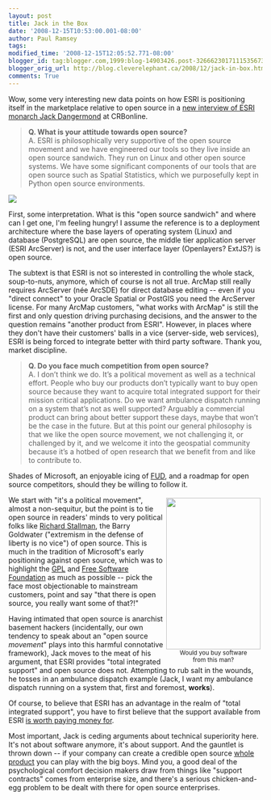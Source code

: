 ```yaml
---
layout: post
title: Jack in the Box
date: '2008-12-15T10:53:00.001-08:00'
author: Paul Ramsey
tags: 
modified_time: '2008-12-15T12:05:52.771-08:00'
blogger_id: tag:blogger.com,1999:blog-14903426.post-3266623017111535673
blogger_orig_url: http://blog.cleverelephant.ca/2008/12/jack-in-box.html
comments: True
---
```


Wow, some very interesting new data points on how ESRI is positioning itself in the marketplace relative to open source in a [new interview of ESRI monarch Jack Dangermond](http://enterpriseapplications.cbronline.com/news/qa_esri_founder_jack_dangermond_151208) at CRBonline.

> **Q. What is your attitude towards open source?**<br/>
> A. ESRI is philosophically very supportive of the open source movement and we have engineered our tools so they live inside an open source sandwich. They run on Linux and other open source systems. We have some significant components of our tools that are open source such as Spatial Statistics, which we purposefully kept in Python open source environments.

<img src="http://blogs.commercialappeal.com/blake/homer_2.gif">

First, some interpretation. What is this "open source sandwich" and where can I get one, I'm feeling hungry! I assume the reference is to a deployment architecture where the base layers of operating system (Linux) and database (PostgreSQL) are open source, the middle tier application server (ESRI ArcServer) is not, and the user interface layer (Openlayers? ExtJS?) is open source.

The subtext is that ESRI is not so interested in controlling the whole stack, soup-to-nuts, anymore, which of course is not all true.  ArcMap still really requires ArcServer (n&eacute;e ArcSDE) for direct database editing -- even if you "direct connect" to your Oracle Spatial or PostGIS you need the ArcServer license.  For many ArcMap customers, "what works with ArcMap" is still the first and only question driving purchasing decisions, and the answer to the question remains "another product from ESRI".  However, in places where they don't have their customers' balls in a vice (server-side, web services), ESRI is being forced to integrate better with third party software.  Thank you, market discipline.

> **Q. Do you face much competition from open source?**<br/>
> A. I don’t think we do. It’s a political movement as well as a technical effort. People who buy our products don’t typically want to buy open source because they want to acquire total integrated support for their mission critical applications. Do we want ambulance dispatch running on a system that’s not as well supported? Arguably a commercial product can bring about better support these days, maybe that won’t be the case in the future. But at this point our general philosophy is that we like the open source movement, we not challenging it, or challenged by it, and we welcome it into the geospatial community because it’s a hotbed of open research that we benefit from and like to contribute to.

Shades of Microsoft, an enjoyable icing of [FUD](http://en.wikipedia.org/wiki/Fear,_uncertainty_and_doubt), and a roadmap for open source competitors, should they be willing to follow it.

<div style="margin:4px;float:right;text-align:center;"><img width=187 height=300 src="http://www.oreillynet.com/oscon2002/graphics/jc5_01.jpg"><br/><small>Would you buy software<br/>from this man?</small></div>

We start with "it's a political movement", almost a non-sequitur, but the point is to tie open source in readers' minds to very political folks like [Richard Stallman](http://en.wikipedia.org/wiki/Richard_Stallman), the Barry Goldwater ("extremism in the defense of liberty is no vice") of open source.  This is much in the tradition of Microsoft's early positioning against open source, which was to highlight the [GPL](http://www.gnu.org/copyleft/gpl.html) and [Free Software Foundation](http://www.fsf.org/) as much as possible -- pick the face most objectionable to mainstream customers, point and say "that there is open source, you really want some of that?!"

Having intimated that open source is anarchist basement hackers (incidentally, our own tendency to speak about an "open source *movement*" plays into this harmful connotative framework), Jack moves to the meat of his argument, that ESRI provides "total integrated support" and open source does not.  Attempting to rub salt in the wounds, he tosses in an ambulance dispatch example (Jack, I want my ambulance dispatch running on a system that, first and foremost, **works**).  

Of course, to believe that ESRI has an advantage in the realm of "total integrated support", you have to first believe that the support available from ESRI [is worth paying money for](http://www.spatiallyadjusted.com/2005/12/14/yea-im-looking-at-mapserver-enterprise/).

Most important, Jack is ceding arguments about technical superiority here. It's not about software anymore, it's about support. And the gauntlet is thrown down -- if your company can create a credible open source [whole product](http://en.wikipedia.org/wiki/Whole_product) you can play with the big boys.  Mind you, a good deal of the psychological comfort decision makers draw from things like "support contracts" comes from enterprise size, and there's a serious chicken-and-egg problem to be dealt with there for open source enterprises.

